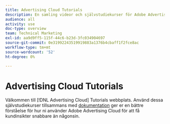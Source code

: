 ```yaml
---
title: Advertising Cloud Tutorials
description: En samling videor och självstudiekurser för Adobe Advertising Cloud.
audience: all
activity: use
doc-type: overview
team: Technical Marketing
exl-id: aa9d9ff5-115f-44c6-b23d-3fc034904697
source-git-commit: 0e31992243519919883a1376b4cbaff1f2fce8ac
workflow-type: tm+mt
source-wordcount: '52'
ht-degree: 0%

---
```


# Advertising Cloud Tutorials

Välkommen till [!DNL Advertising Cloud] Tutorials webbplats. Använd dessa självstudiekurser tillsammans med [dokumentation](https://helpx.adobe.com/support/advertising-cloud.html) ger er en bättre förståelse för hur ni använder Adobe Advertising Cloud för att få kundinsikter snabbare än någonsin.

<!--
See other -learn tutorials landing pages to get ideas for additional content
-->
